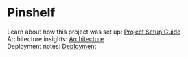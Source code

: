 # Pinshelf
Learn about how this project was set up: [Project Setup Guide](./docs/SETUP.md)  
Architecture insights: [Architecture](./docs/ARCHITECTURE.md)  
Deployment notes: [Deployment](./docs/DEPLOYMENT.md)  
